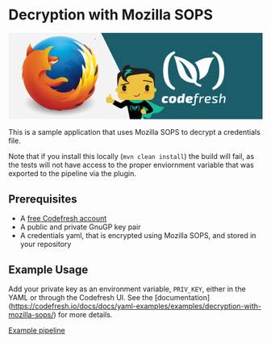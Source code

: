 # Decryption with Mozilla SOPS

![mozilla and Codefresh](mozilla-and-codefresh.png)

This is a sample application that uses Mozilla SOPS to decrypt a credentials file.

Note that if you install this locally (`mvn clean install`) the build will fail, as the tests will not have access to the proper enviornment variable that was exported to the pipeline via the plugin.

## Prerequisites

- A [free Codefresh account](https://codefresh.io/docs/docs/getting-started/create-a-codefresh-account/)
- A public and private GnuGP key pair
- A credentials yaml, that is encrypted using Mozilla SOPS, and stored in your repository

## Example Usage

Add your private key as an environment variable, `PRIV_KEY`, either in the YAML or through the Codefresh UI.  See the [documentation] (https://codefresh.io/docs/docs/yaml-examples/examples/decryption-with-mozilla-sops/) for more details.

[Example pipeline](codefresh.yaml)
